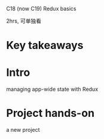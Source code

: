 C18 (now C19) Redux basics



2hrs, 可单独看



# Key takeaways







# Intro

managing app-wide state with Redux













# Project hands-on

a new project
